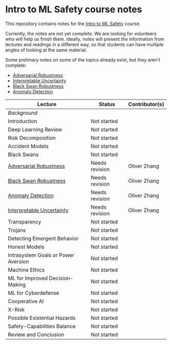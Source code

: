 # Intro to ML Safety course notes

This repository contains notes for the [Intro to ML Safety](https://course.mlsafety.org/) course.

Currently, the notes are not yet complete. We are looking for volunteers who will help us finish them. Ideally, notes will present the information from lectures and readings in a different way, so that students can have multiple angles of looking at the same material.

Some prelimary notes on some of the topics already exist, but they aren't complete:
- [Adversarial Robustness](/Adversarial%20Robustness)
- [Interpretable Uncertainty](/Interpretable%20Uncertainty)
- [Black Swan Robustness](/Black%20Swan%20Robustness)
- [Anomaly Detection](/Anomaly%20Detection)

|    **Lecture**                                            |    **Status**  | **Contributor(s)** |
|-----------------------------------------------------------|----------------|--------------------|
| _Background_                                                                                      |
| Introduction                                              | Not started    |                    |
| Deep Learning Review                                      | Not started    |                    |
| Risk Decomposition                                        | Not started    |                    |
| Accident Models                                           | Not started    |                    |
| Black Swans                                               | Not started    |                    |
| [Adversarial Robustness](/Adversarial%20Robustness)       | Needs revision | Oliver Zhang       |
| [Black Swan Robustness](/Black%20Swan%20Robustness)       | Needs revision | Oliver Zhang       |
| [Anomaly Detection](/Anomaly%20Detection)                 | Needs revision | Oliver Zhang       |
| [Interpretable Uncertainty](/Interpretable%20Uncertainty) | Needs revision | Oliver Zhang       |
| Transparency                                              | Not started    |                    |
| Trojans                                                   | Not started    |                    |
| Detecting Emergent Behavior                               | Not started    |                    |
| Honest Models                                             | Not started    |                    |
| Intrasystem Goals or Power Aversion                       | Not started    |                    |
| Machine Ethics                                            | Not started    |                    |
| ML for Improved Decision-Making                           | Not started    |                    |
| ML for Cyberdefense                                       | Not started    |                    |
| Cooperative AI                                            | Not started    |                    |
| X-Risk                                                    | Not started    |                    |
| Possible Existential Hazards                              | Not started    |                    |
| Safety-Capabilities Balance                               | Not started    |                    |
| Review and Conclusion                                     | Not started    |                    |
